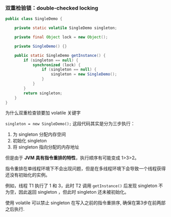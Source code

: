 
### 双重检验锁：double-checked locking

```java
public class SingleDemo {

    private static volatile SingleDemo singleton;

    private final Object lock = new Object();

    private SingleDemo() {}

    public static SingleDemo getInstance() {
        if (singleton == null) {
            synchronized (lock) {
                if (singleton == null) {
                    singleton = new SingleDemo();
                }
            }
        }
        return singleton;
    }
}
```

为什么双重检查锁要加 volatile 关键字

   `singleton = new SingleDemo();` 这段代码其实是分为三步执行：

   1. 为 singleton 分配内存空间
   2. 初始化 singleton 
   3. 将 singleton 指向分配的内存地址

   但是由于 **JVM 具有指令重排的特性**，执行顺序有可能变成 1>3>2。

   指令重排在单线程环境下不会出现问题，但是在多线程环境下会导致一个线程获得还没有初始化的实例。

   例如，线程 T1 执行了 1 和 3，此时 T2 调用 `getInstance()` 后发现 singleton 不为空，因此返回 singleton ，但此时 singleton 还未被初始化。

   使用 volatile 可以禁止 singleton 在写入之前的指令重排序, 确保在第3步在前两部之后执行.
